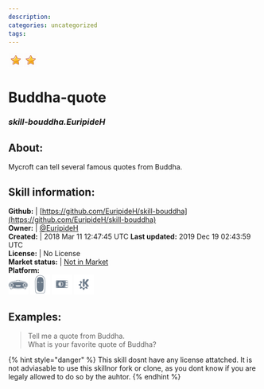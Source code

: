 ```yaml
--- 
description: 
categories: uncategorized   
tags:   
---
```


![](../.gitbook/assets/star.png)![](../.gitbook/assets/star.png)  
# Buddha-quote  
### _skill-bouddha.EuripideH_  
## About:  
Mycroft can tell several famous quotes from Buddha.

## Skill information:  
**Github:** | [https://github.com/EuripideH/skill-bouddha](https://github.com/EuripideH/skill-bouddha)  
**Owner:** | [@EuripideH](https://github.com/EuripideH)  
**Created:** | 2018 Mar 11 12:47:45 UTC  **Last updated:** 2019 Dec 19 02:43:59 UTC  
**License:** | No License  
**Market status:** | [Not in Market](https://market.mycroft.ai/skill/)  
**Platform:**  
 ![](../.gitbook/assets/mark-1-icon.png)  ![](../.gitbook/assets/mark-2-icon.png)  ![](../.gitbook/assets/picroft-icon.png)  ![](../.gitbook/assets/kde.png)   
## Examples:  
> Tell me a quote from Buddha.  
> What is your favorite quote of Buddha?  
  
{% hint style="danger" %}
This skill dosnt have any license attatched. It is not adviasable to use this skillnor fork or clone, as you dont know if you are legaly allowed to do so by the auhtor.
{% endhint %}
